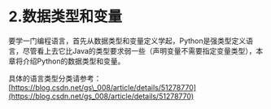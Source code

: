 # 2.数据类型和变量

要学一门编程语言，首先从数据类型和变量定义学起，Python是强类型定义语言，尽管看上去它比Java的类型要求弱一些（声明变量不需要指定变量类型），本章将介绍Python的数据类型和变量。

具体的语言类型分类请参考：[https://blog.csdn.net/gs\_008/article/details/51278770](https://blog.csdn.net/gs_008/article/details/51278770)

